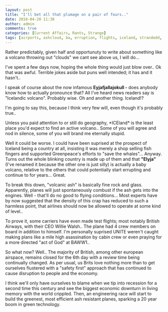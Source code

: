 ```yaml
---
layout: post
title: "I'll bet all that plumage on a pair of fours.."
date: 2010-04-20 11:38
author: admin
comments: true
categories: [Current Affairs, Rants, Strange]
tags: [airports, ashcloud, ba, erruption, flights, iceland, strandedd, volcanic ash, volcano]
---
```

Rather predictably, given half and opportunuty to write about something like a volcano throwing out "clouds" we cant see above us, I will do...

I've spent a few days now, hoping the whole thing would just blow over.. Ok that was awful.
Terrible jokes aside but puns well intended; it has and it hasn't..

I speak of course about the now infamous **Eyjafjallajokull -** does anybody know how to actually pronounce that? All I've heard news  readers say is "Icelandic volcano". Probably wise. Oh and another thing. Iceland!?

I'm going to say this, because I think very few will, even though it's  probably true..

<!--more-->Unless you paid attention to or still do geography, *ICEland* is the least  place you'd expect to find an active volcano.. Some of you will agree and nod in silence, some of you will brand me  eternally stupid.
Well it could be worse. I could have been suprised at  the prospect of Iceland being a country at all, insisting it was merely a  shop selling fish fingers and supported Greenpeace's efforts to "save the whales"...
Anyway. Turns out the whole blinking country is made up of them and that **"Elyja"** (I've renamed it because the other one is just silly) is actually a baby volcano, relative to the others that could potentially start errupting and continue to for years... Great.

To break this down, "volcanic ash" is basically fine rock and glass. Apparently, planes will just spontaneously combust if the ash gets into the engines. Well - that'll do no good to flying conditions...
Most experts have  by now suggested that the density of this crap has reduced to such a harmless  point, that airlines should now be allowed to operate at some kind of level..

To prove it, some carriers have even made test flights; most notably British Airways, with their CEO Willie Walsh.. The plane had 4 crew members on board in addition to himself. I'm personally suprised UNITE weren't caught making plans like a mile high asassination by cabin crew or even praying for a more directed "act of God" at BAWW1..

So what now? Well.. The majority of British, among other european airspace, remains  closed for the 6th day with a review time being continually changed. As per usual, us Brits love nothing more than to get ourselves flustered with a "safety first" approach that has continued to cause disruption to people and the economy.

I think we'll only have ourselves to blame when we tip into recession for a second time this century and see the biggest economic downturn in living memory with the world crippled. Then, an engineering race will start to build the greenest, most efficient ash resistant planes, sparking a 20 year boom in green technology.

